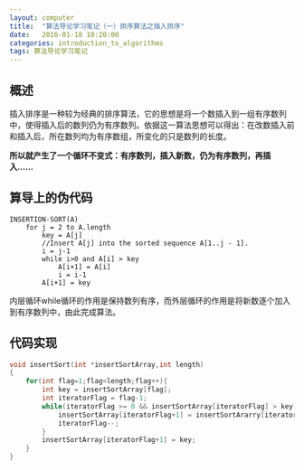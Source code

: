 ```yaml
---
layout: computer
title:  "算法导论学习笔记（一）排序算法之插入排序"
date:   2016-01-18 10:20:00
categories: introduction_to_algorithms
tags: 算法导论学习笔记
---
```


## 概述
插入排序是一种较为经典的排序算法，它的思想是将一个数插入到一组有序数列中，使得插入后的数列仍为有序数列。依据这一算法思想可以得出：在改数插入前和插入后，所在数列均为有序数组，所变化的只是数列的长度。

**所以就产生了一个循环不变式：有序数列，插入新数，仍为有序数列，再插入……**

## 算导上的伪代码

```
INSERTION-SORT(A)
    for j = 2 to A.length
        key = A[j]
        //Insert A[j] into the sorted sequence A[1..j - 1].
        i = j-1
        while i>0 and A[i] > key
            A[i+1] = A[i]
            i = i-1
        A[i+1] = key
```

内层循环while循环的作用是保持数列有序，而外层循环的作用是将新数逐个加入到有序数列中，由此完成算法。

## 代码实现

```c++
void insertSort(int *insertSortArray,int length)
{
    for(int flag=1;flag<length;flag++){
        int key = insertSortArray[flag];
        int iteratorFlag = flag-1;
        while(iteratorFlag >= 0 && insertSortArray[iteratorFlag] > key){
            insertSortArray[iteratorFlag+1] = insertSortArarry[iteratorFlag];
            iteratorFlag--;
        }
        insertSortArray[iteratorFlag+1] = key;
    }
}
```

